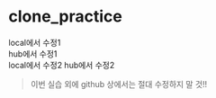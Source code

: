# clone_practice
local에서 수정1    
hub에서 수정1   
local에서 수정2
hub에서 수정2   

> 이번 실습 외에 github 상에서는 절대 수정하지 말 것!!